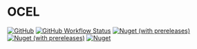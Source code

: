 # OCEL

[![GitHub](https://img.shields.io/github/license/pm4net/OCEL?style=flat-square)](https://github.com/pm4net/OCEL/blob/master/LICENSE)
[![GitHub Workflow Status](https://img.shields.io/github/workflow/status/pm4net/OCEL/Run%20Tests?style=flat-square)](https://github.com/pm4net/OCEL/actions/workflows/tests.yml)
[![Nuget (with prereleases)](https://img.shields.io/nuget/vpre/OCEL?label=OCEL&style=flat-square)](https://www.nuget.org/packages/OCEL/)
[![Nuget (with prereleases)](https://img.shields.io/nuget/vpre/OCEL.CSharp?label=OCEL.CSharp&style=flat-square)](https://www.nuget.org/packages/OCEL.CSharp/)
[![Nuget](https://img.shields.io/nuget/dt/OCEL?label=NuGet%20Downloads&style=flat-square)](https://www.nuget.org/packages/OCEL/#versions-body-tab)